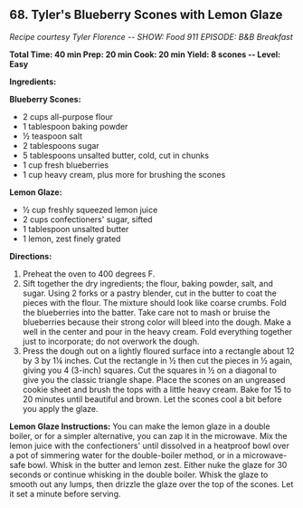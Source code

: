 ## 68. Tyler's Blueberry Scones with Lemon Glaze

*Recipe courtesy Tyler Florence -- SHOW: Food 911 EPISODE: B&B Breakfast*

**Total Time: 40 min Prep: 20 min Cook: 20 min Yield: 8 scones -- Level: Easy**

**Ingredients:**

**Blueberry Scones:**
- 2 cups all-purpose flour
- 1 tablespoon baking powder
- ½ teaspoon salt
- 2 tablespoons sugar
- 5 tablespoons unsalted butter, cold, cut in chunks
- 1 cup fresh blueberries
- 1 cup heavy cream, plus more for brushing the scones

**Lemon Glaze:**
- ½ cup freshly squeezed lemon juice
- 2 cups confectioners' sugar, sifted
- 1 tablespoon unsalted butter
- 1 lemon, zest finely grated

**Directions:**
1. Preheat the oven to 400 degrees F.
2. Sift together the dry ingredients; the flour, baking powder, salt, and sugar. Using 2 forks or a pastry blender, cut in the butter to coat the pieces with the flour. The mixture should look like coarse crumbs. Fold the blueberries into the batter. Take care not to mash or bruise the blueberries because their strong color will bleed into the dough. Make a well in the center and pour in the heavy cream. Fold everything together just to incorporate; do not overwork the dough.
3. Press the dough out on a lightly floured surface into a rectangle about 12 by 3 by 1¼ inches. Cut the rectangle in ½ then cut the pieces in ½ again, giving you 4 (3-inch) squares. Cut the squares in ½ on a diagonal to give you the classic triangle shape. Place the scones on an ungreased cookie sheet and brush the tops with a little heavy cream. Bake for 15 to 20 minutes until beautiful and brown. Let the scones cool a bit before you apply the glaze.

**Lemon Glaze Instructions:**
You can make the lemon glaze in a double boiler, or for a simpler alternative, you can zap it in the microwave. Mix the lemon juice with the confectioners' until dissolved in a heatproof bowl over a pot of simmering water for the double-boiler method, or in a microwave-safe bowl. Whisk in the butter and lemon zest. Either nuke the glaze for 30 seconds or continue whisking in the double boiler. Whisk the glaze to smooth out any lumps, then drizzle the glaze over the top of the scones. Let it set a minute before serving.